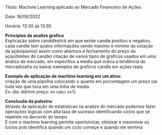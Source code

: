 Título: Machine Learning aplicado ao Mercado Financeiro de Ações

Data: 16/06/2022

Horário: 13:30 às 13:55

**Principios da analize grafica**
<br>Explicação sobre canddlestick em que existe candle positivo e negativo, cada candle tem quatro informações sendo maximo e minimo da cotação da ação(pavios) assim como abertura e fechamento do preço da ação(limites do candle)
citação de varios tipos de graficos usados em uma analiza de mercado, em especifico a media que indica a tendência do mercado(alta ou baixa)
exemplos de graficos candle em ações reais

**Exemplo de aplicação de machine learning em um ativo:**
<br>criação de uma planilha colocando o quanto em porcentagem um preço cai toda vez que toca em uma linha de media.
<br>Ex: dia: dd/mm preço: xx caiu: xx%

**Conclusão da palestra:**
<br>Através da aplicação de estatisticas na analize do mercado podemos fazer operações logicas com alta taxa de sucesso identificando ciclos que se repetem no decorrer do tempo 
<br>E com o machine learning permite oportuinizar, otimizar e maximixar os lucros pois identifica quando um ciclo começe e quando ele termina
